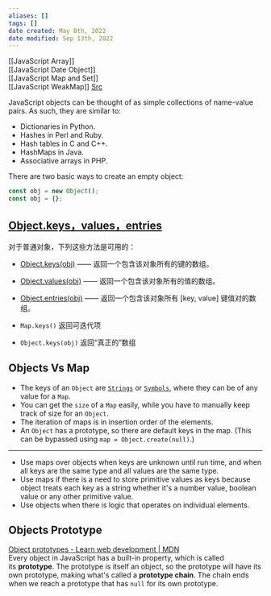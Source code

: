 ```yaml
---
aliases: []
tags: [] 
date created: May 8th, 2022
date modified: Sep 13th, 2022
---
```

[[JavaScript Array]]  
[[JavaScript Date Object]]  
[[JavaScript Map and Set]]  
[[JavaScript WeakMap]]
[Src](https://zh.javascript.info/object)

JavaScript objects can be thought of as simple collections of name-value pairs. As such, they are similar to:
- Dictionaries in Python.
- Hashes in Perl and Ruby.
- Hash tables in C and C++.
- HashMaps in Java.
- Associative arrays in PHP.

There are two basic ways to create an empty object:

```js
const obj = new Object();
const obj = {};
```

## [Object.keys，values，entries](https://zh.javascript.info/keys-values-entries#objectkeysvaluesentries)
对于普通对象，下列这些方法是可用的：
- [Object.keys(obj)](https://developer.mozilla.org/zh/docs/Web/JavaScript/Reference/Global_Objects/Object/keys) —— 返回一个包含该对象所有的键的数组。
- [Object.values(obj)](https://developer.mozilla.org/zh/docs/Web/JavaScript/Reference/Global_Objects/Object/values) —— 返回一个包含该对象所有的值的数组。
- [Object.entries(obj)](https://developer.mozilla.org/zh/docs/Web/JavaScript/Reference/Global_Objects/Object/entries) —— 返回一个包含该对象所有 \[key, value\] 键值对的数组。

- `Map.keys()` 返回可迭代项
- `Object.keys(obj)` 返回“真正的”数组

## Objects Vs Map
- The keys of an `Object` are [`Strings`](https://developer.mozilla.org/en-US/docs/Web/JavaScript/Reference/Global_Objects/String) or [`Symbols`](https://developer.mozilla.org/en-US/docs/Web/JavaScript/Reference/Global_Objects/Symbol), where they can be of any value for a `Map`.
- You can get the `size` of a `Map` easily, while you have to manually keep track of size for an `Object`.
- The iteration of maps is in insertion order of the elements.
- An `Object` has a prototype, so there are default keys in the map. (This can be bypassed using `map = Object.create(null)`.)

___

- Use maps over objects when keys are unknown until run time, and when all keys are the same type and all values are the same type.
- Use maps if there is a need to store primitive values as keys because object treats each key as a string whether it's a number value, boolean value or any other primitive value.
- Use objects when there is logic that operates on individual elements.

## Objects Prototype
[Object prototypes - Learn web development | MDN](https://developer.mozilla.org/en-US/docs/Learn/JavaScript/Objects/Object_prototypes)  
Every object in JavaScript has a built-in property, which is called its **prototype**. The prototype is itself an object, so the prototype will have its own prototype, making what's called a **prototype chain**. The chain ends when we reach a prototype that has `null` for its own prototype.